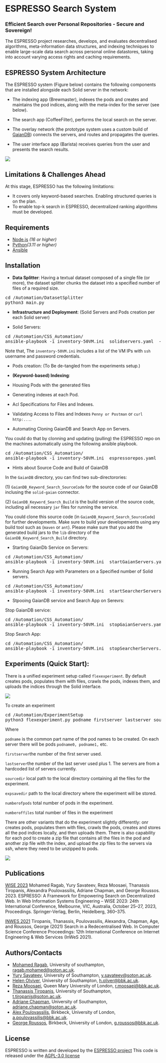 # ESPRESSO Search System

### Efficient Search over Personal Repositories - Secure and Sovereign!

The ESPRESSO project researches, develops, and evaluates decentralised algorithms, meta-information data structures, and indexing techniques to enable large-scale data search across personal online datastores, taking into account varying access rights and caching requirements.


## ESPRESSO System Architecture

The ESPRESSO system (Figure below) contains the following components that are installed alongside each Solid server in the network:

* The indexing app (Brewmaster), indexes the pods and creates and maintains the pod indices, along with the meta-index for the server (see below). 

* The search app (CoffeeFilter), performs the local search on the server. 

* The overlay network (the prototype system uses a custom build of
[GaianDB](https://github.com/gaiandb/gaiandb)) connects the servers, and routes and propagates the queries.

* The user interface app (Barista) receives queries from the user and presents the search results.

![](./Documentation/imgs/ESPRESSOArchitecture.png)

## Limitations & Challenges Ahead
At this stage, ESPRESSO has the following limitations:

* It covers only keyword-based searches. Enabling structured queries is on the plan.
* To enable top-k search in ESPRESSO, decentralized ranking algorithms must be developed.


## Requirements

* [Node.js](https://nodejs.org/en/) _(16 or higher)_
* [Python](https://www.python.org/downloads/release/python-3110/)_(3.11 or higher)_
* [Ansible](https://docs.ansible.com/ansible/latest/installation_guide/intro_installation.html)

## Installation

* **Data Splitter**: Having a textual dataset composed of a single file (or more), the dataset splitter chunks the dataset into a specified number of files of a required size.

<pre>
cd /Automation/DatasetSplitter
python3 main.py
</pre>

* **Infrastructure and Deployment**: (Solid Servers and  Pods creation per each Solid server)

- Solid Servers:

<pre>
cd /Automation/CSS_Automation/
ansible-playbook -i inventory-50VM.ini  solidservers.yaml  --ask-become-pass
</pre>

Note that, The ```inventory-50VM.ini``` includes a list of the VM IPs with ```ssh``` username and password credentials.

- Pods creation: 
(To Be de-tangled from the experiments setup.)

* **(Keyword-based) Indexing**:

- Housing Pods with the generated files 

- Generating indexes at each Pod.

- Acl Specifications for Files and Indexes.

- Validating Access to Files and Indexes ```Penny or Postman``` or ```curl http:...```.

- Automating Cloning GaianDB and Search App on Servers.

You could do that by clonning and updating (pulling) the ESPRESSO repo on the machines automatically using the following ansible playbook.
<pre>
cd /Automation/CSS_Automation/
ansible-playbook -i inventory-50VM.ini  espressorepos.yaml  --ask-become-pass
</pre>

- Hints about Source Code and Build of GaianDB

In the ```GaianDB``` directory, you can find two sub-directorories:

(1) ```GaianDB_Keyword_Search_SourceCode``` for the source code of our GaianDB inclusing the ```solid-gaian``` connector. 

(2) ```GaianDB_Keyword_Search_Build``` is the build version of the source code, including all necessary ```jar``` files for running the service.

You could clone this source code (in ```GaianDB_Keyword_Search_SourceCode```) for further developments. Make sure to build your developements using any build tool such as (```maven``` or ```ant```). Please make sure that you add the generated build jars to the ```lib``` directory of the ```GaianDB_Keyword_Search_Build``` directory.


- Starting GaianDb Service on Servers:

<pre>
cd /Automation/CSS_Automation/
ansible-playbook -i inventory-50VM.ini  startGaianServers.yaml  --ask-become-pass
</pre>

- Running Search App with Parameters on a Specified number of Solid servers.

<pre>
cd /Automation/CSS_Automation/
ansible-playbook -i inventory-50VM.ini  startSearcherServers.yaml  --ask-become-pass
</pre>

- Stpooing GaianDB service and Search App on Serevrs:

Stop GaianDB service:
<pre>
cd /Automation/CSS_Automation/
ansible-playbook -i inventory-50VM.ini  stopGaianServers.yaml  --ask-become-pass
</pre>

Stop Search App:
<pre>
cd /Automation/CSS_Automation/
ansible-playbook -i inventory-50VM.ini  stopSearcherServers.yaml  --ask-become-pass
</pre>


## Experiments (Quick Start):

There is a unified experiment setup called ```flexexperiment```. 
By default creates pods, populates them with files, crawls the pods, indexes them, and uploads the indices through the Solid interface.

![](./Documentation/imgs/ExperimentSetup1.png)


To create an experiment

<pre>
cd /Automation/ExperimentSetup
python3 flexexperiment.py podname firstserver lastserver sourcedir expsavedir numberofpods numberoffiles
</pre>

Where

```podname``` is the common part name of the pod names to be created. On each server there will be pods ```podname0, podname1,``` etc.

```firstserver```the number of the first server used.

```lastserver```the number of the last server used plus 1. The servers are from a hardcoded list of servers currently.

```sourcedir``` local path to the local directory containing all the files for the experiment.

```expsavedir``` path to the local directory where the experiment will be stored.

```numberofpods``` total number of pods in the experiment.

```numberoffiles``` total number of files in the experiment

There are other variants that do the experiment slightly differently: onr creates pods, populates them with files, crawls the pods, creates and stores all the pod indices locally, and then uploads them.
There is also capability for each pod to create a zip file that contains all the files in the pod and another zip file with the index, and upload the zip files to the servers via ssh, where they need to be unzipped to pods.

![](./Documentation/imgs/ExperimentSetup2.png)


## Publications
[WISE 2023](https://doi.org/10.1007/978-981-99-7254-8_28)
    Mohamed Ragab, Yury Savateev, Reza Moosaei, Thanassis Tiropanis, Alexandra Poulovassilis, Adriane Chapman, and George Roussos. 2023. ESPRESSO: A Framework for&nbsp;Empowering Search on&nbsp;Decentralized Web. In Web Information Systems Engineering – WISE 2023: 24th International Conference, Melbourne, VIC, Australia, October 25–27, 2023, Proceedings. Springer-Verlag, Berlin, Heidelberg, 360–375.

[INWES 2021](https://eprints.soton.ac.uk/453937/)
    Tiropanis, Thanassis, Poulovassilis, Alexandra, Chapman, Age, and Roussos, George (2021) Search in a Redecentralised Web. In Computer Science Conference Proceedings: 12th International Conference on Internet Engineering &amp; Web Services (InWeS 2021).


## Authors/Contacts
* [Mohamed Ragab](https://mohamedragabanas.github.io/), University of southampton, ragab.mohamed@soton.ac.uk.
* [Yury Savateev](https://www.southampton.ac.uk/people/629xpd/doctor-yury-savateev), University of Southampton, y.savateev@soton.ac.uk.
* [Helen Olviver](https://www.bbk.ac.uk/our-staff/profile/9437297/helen-oliver), University of Southampton, h.oliver@bbk.ac.uk.
* [Reza Moosaei](https://www.linkedin.com/in/reza-moosa-b6209a77/), Queen Mary University of London, r.moosaei@bbk.ac.uk.
* [Thanassis Tiropanis](https://www.southampton.ac.uk/people/5x5rrv/professor-thanassis-tiropanis), University of Southampton, t.tiropanis@soton.ac.uk. 
* [Adriane Chapman](https://www.southampton.ac.uk/people/5xhdw9/professor-age-chapman), University of Southampton, adriane.chapman@soton.ac.uk.
* [Alex Poulovassilis](https://www.dcs.bbk.ac.uk/~ap/), Birkbeck, University of London, a.poulovassilis@bbk.ac.uk.
* [George Roussos](https://www.bbk.ac.uk/our-staff/profile/8009155/george-roussos), Birkbeck, University of London, g.roussos@bbk.ac.uk.

## License
ESPRESSO is written and developed by the [ESPRESSO project](https://espressoproject.org/) 
This code is released under the [AGPL-3.0 license](https://github.com/espressogroup/ESPRESSO/blob/main/LICENSE)
